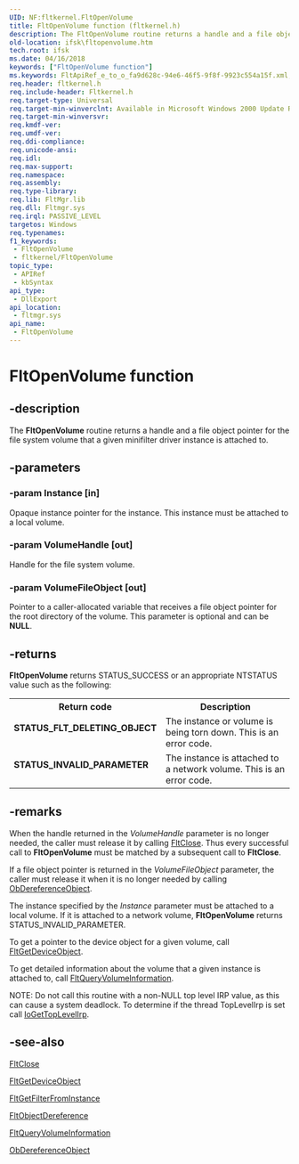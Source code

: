 ```yaml
---
UID: NF:fltkernel.FltOpenVolume
title: FltOpenVolume function (fltkernel.h)
description: The FltOpenVolume routine returns a handle and a file object pointer for the file system volume that a given minifilter driver instance is attached to.
old-location: ifsk\fltopenvolume.htm
tech.root: ifsk
ms.date: 04/16/2018
keywords: ["FltOpenVolume function"]
ms.keywords: FltApiRef_e_to_o_fa9d628c-94e6-46f5-9f8f-9923c554a15f.xml, FltOpenVolume, FltOpenVolume routine [Installable File System Drivers], fltkernel/FltOpenVolume, ifsk.fltopenvolume
req.header: fltkernel.h
req.include-header: Fltkernel.h
req.target-type: Universal
req.target-min-winverclnt: Available in Microsoft Windows 2000 Update Rollup 1 for SP4, Windows XP SP3, Windows Server 2003 SP1, and later versions of the Windows operating system.
req.target-min-winversvr: 
req.kmdf-ver: 
req.umdf-ver: 
req.ddi-compliance: 
req.unicode-ansi: 
req.idl: 
req.max-support: 
req.namespace: 
req.assembly: 
req.type-library: 
req.lib: FltMgr.lib
req.dll: Fltmgr.sys
req.irql: PASSIVE_LEVEL
targetos: Windows
req.typenames: 
f1_keywords:
 - FltOpenVolume
 - fltkernel/FltOpenVolume
topic_type:
 - APIRef
 - kbSyntax
api_type:
 - DllExport
api_location:
 - fltmgr.sys
api_name:
 - FltOpenVolume
---
```


# FltOpenVolume function


## -description

The <b>FltOpenVolume</b> routine returns a handle and a file object pointer for the file system volume that a given minifilter driver instance is attached to.

## -parameters

### -param Instance [in]


Opaque instance pointer for the instance. This instance must be attached to a local volume.

### -param VolumeHandle [out]


Handle for the file system volume.

### -param VolumeFileObject [out]


Pointer to a caller-allocated variable that receives a file object pointer for the root directory of the volume. This parameter is optional and can be <b>NULL</b>.

## -returns

<b>FltOpenVolume</b> returns STATUS_SUCCESS or an appropriate NTSTATUS value such as the following: 

<table>
<tr>
<th>Return code</th>
<th>Description</th>
</tr>
<tr>
<td width="40%">
<dl>
<dt><b>STATUS_FLT_DELETING_OBJECT</b></dt>
</dl>
</td>
<td width="60%">
The instance or volume is being torn down. This is an error code. 

</td>
</tr>
<tr>
<td width="40%">
<dl>
<dt><b>STATUS_INVALID_PARAMETER</b></dt>
</dl>
</td>
<td width="60%">
The instance is attached to a network volume. This is an error code. 

</td>
</tr>
</table>

## -remarks

When the handle returned in the <i>VolumeHandle</i> parameter is no longer needed, the caller must release it by calling <a href="/windows-hardware/drivers/ddi/fltkernel/nf-fltkernel-fltclose">FltClose</a>. Thus every successful call to <b>FltOpenVolume</b> must be matched by a subsequent call to <b>FltClose</b>. 

If a file object pointer is returned in the <i>VolumeFileObject</i> parameter, the caller must release it when it is no longer needed by calling <a href="/windows-hardware/drivers/ddi/wdm/nf-wdm-obdereferenceobject">ObDereferenceObject</a>. 

The instance specified by the <i>Instance</i> parameter must be attached to a local volume. If it is attached to a network volume, <b>FltOpenVolume</b> returns STATUS_INVALID_PARAMETER. 

To get a pointer to the device object for a given volume, call <a href="/windows-hardware/drivers/ddi/fltkernel/nf-fltkernel-fltgetdeviceobject">FltGetDeviceObject</a>. 

To get detailed information about the volume that a given instance is attached to, call <a href="/windows-hardware/drivers/ddi/fltkernel/nf-fltkernel-fltqueryvolumeinformation">FltQueryVolumeInformation</a>.

NOTE: Do not call this routine with a non-NULL top level IRP value, as this can cause a system deadlock. To determine if the thread TopLevelIrp is set call <a href="/windows-hardware/drivers/ddi/ntifs/nf-ntifs-iogettoplevelirp">IoGetTopLevelIrp</a>.

## -see-also

<a href="/windows-hardware/drivers/ddi/fltkernel/nf-fltkernel-fltclose">FltClose</a>



<a href="/windows-hardware/drivers/ddi/fltkernel/nf-fltkernel-fltgetdeviceobject">FltGetDeviceObject</a>



<a href="/windows-hardware/drivers/ddi/fltkernel/nf-fltkernel-fltgetfilterfrominstance">FltGetFilterFromInstance</a>



<a href="/windows-hardware/drivers/ddi/fltkernel/nf-fltkernel-fltobjectdereference">FltObjectDereference</a>



<a href="/windows-hardware/drivers/ddi/fltkernel/nf-fltkernel-fltqueryvolumeinformation">FltQueryVolumeInformation</a>



<a href="/windows-hardware/drivers/ddi/wdm/nf-wdm-obdereferenceobject">ObDereferenceObject</a>

